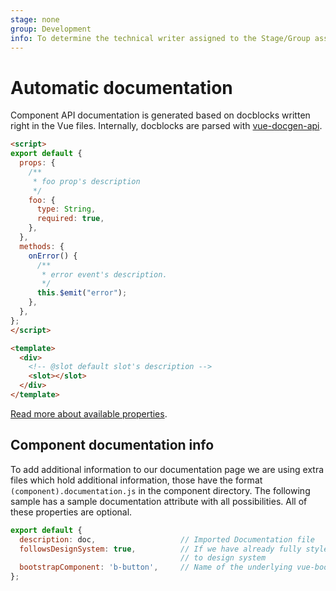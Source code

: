 ```yaml
---
stage: none
group: Development
info: To determine the technical writer assigned to the Stage/Group associated with this page, see https://about.gitlab.com/handbook/engineering/ux/technical-writing/#assignments
---
```


# Automatic documentation

Component API documentation is generated based on docblocks written right in the Vue files.
Internally, docblocks are parsed with [vue-docgen-api](https://vue-styleguidist.github.io/docs/Docgen.html).

```html
<script>
export default {
  props: {
    /**
     * foo prop's description
     */
    foo: {
      type: String,
      required: true,
    },
  },
  methods: {
    onError() {
      /**
       * error event's description.
       */
      this.$emit("error");
    },
  },
};
</script>

<template>
  <div>
    <!-- @slot default slot's description -->
    <slot></slot>
  </div>
</template>
```

[Read more about available properties](https://vue-styleguidist.github.io/docs/Documenting.html).

## Component documentation info

To add additional information to our documentation page we are using extra files which hold
additional information, those have the format `(component).documentation.js` in the component
directory. The following sample has a sample documentation attribute with all possibilities.
All of these properties are optional.

```js
export default {
  description: doc,                   // Imported Documentation file
  followsDesignSystem: true,          // If we have already fully styled this component according
                                      // to design system
  bootstrapComponent: 'b-button',     // Name of the underlying vue-bootstrap component
};
```
